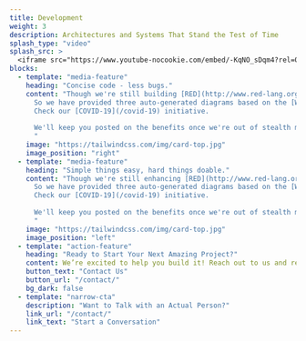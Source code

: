 ```yaml
---
title: Development
weight: 3
description: Architectures and Systems That Stand the Test of Time
splash_type: "video"
splash_src: >
  <iframe src="https://www.youtube-nocookie.com/embed/-KqNO_sDqm4?rel=0" frameborder="0" allow="autoplay; encrypted-media" allowfullscreen></iframe>
blocks:
  - template: "media-feature"
    heading: "Concise code - less bugs."
    content: "Though we're still building [RED](http://www.red-lang.org) to be as concise and expressive as possible we want to help - in the way we know best.
      So we have provided three auto-generated diagrams based on the [WHO](http://who.int) information.
      Check our [COVID-19](/covid-19) initiative.
      
      We'll keep you posted on the benefits once we're out of stealth mode.
      "
    image: "https://tailwindcss.com/img/card-top.jpg"
    image_position: "right"
  - template: "media-feature"
    heading: "Simple things easy, hard things doable."
    content: "Though we're still enhancing [RED](http://www.red-lang.org) to make programs simpler and smaller to write we want to help - in the way we know best.
      So we have provided three auto-generated diagrams based on the [WHO](http://who.int) information.
      Check our [COVID-19](/covid-19) initiative.
      
      We'll keep you posted on the benefits once we're out of stealth mode.
      "
    image: "https://tailwindcss.com/img/card-top.jpg"
    image_position: "left"
  - template: "action-feature"
    heading: "Ready to Start Your Next Amazing Project?"
    content: We’re excited to help you build it! Reach out to us and request a proposal from our team.
    button_text: "Contact Us"
    button_url: "/contact/"
    bg_dark: false
  - template: "narrow-cta"
    description: "Want to Talk with an Actual Person?"
    link_url: "/contact/"
    link_text: "Start a Conversation"
---
```

